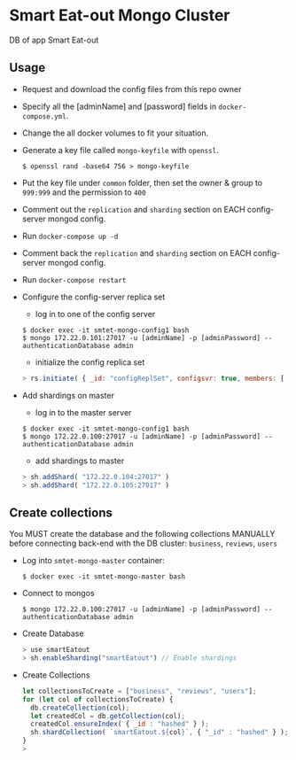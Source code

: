 # Smart Eat-out Mongo Cluster
DB of app Smart Eat-out

## Usage
- Request and download the config files from this repo owner
- Specify all the [adminName] and [password] fields in `docker-compose.yml`.
- Change the all docker volumes to fit your situation.
- Generate a key file called `mongo-keyfile` with `openssl`.

  ``` shell
  $ openssl rand -base64 756 > mongo-keyfile
  ```

- Put the key file under `common` folder, then set the owner & group to `999:999` and the permission to `400`
- Comment out the `replication` and `sharding` section on EACH config-server mongod config.
- Run `docker-compose up -d`
- Comment back the `replication` and `sharding` section on EACH config-server mongod config.
- Run `docker-compose restart`
- Configure the config-server replica set
  - log in to one of the config server

  ``` shell
  $ docker exec -it smtet-mongo-config1 bash
  $ mongo 172.22.0.101:27017 -u [adminName] -p [adminPassword] --authenticationDatabase admin
  ```

  - initialize the config replica set

  ``` javascript
  > rs.initiate( { _id: "configReplSet", configsvr: true, members: [ { _id: 0, host: "172.22.0.101:27019" }, { _id: 1, host: "172.22.0.102:27019" }, { _id: 2, host: "172.22.0.103:27019" } ] } )
  ```

- Add shardings on master
  - log in to the master server

  ``` shell
  $ docker exec -it smtet-mongo-config1 bash
  $ mongo 172.22.0.100:27017 -u [adminName] -p [adminPassword] --authenticationDatabase admin
  ```

  - add shardings to master

  ``` javascript
  > sh.addShard( "172.22.0.104:27017" )
  > sh.addShard( "172.22.0.105:27017" )
  ```


## Create collections
You MUST create the database and the following collections MANUALLY before connecting back-end with the DB cluster:
`business`, `reviews`, `users`

- Log into `smtet-mongo-master` container:

  ``` shell
  $ docker exec -it smtet-mongo-master bash
  ```
  
- Connect to mongos

  ``` shell
  $ mongo 172.22.0.100:27017 -u [adminName] -p [adminPassword] --authenticationDatabase admin
  ```

- Create Database

  ``` javascript
  > use smartEatout
  > sh.enableSharding("smartEatout") // Enable shardings
  ```

- Create Collections


  ``` javascript
  let collectionsToCreate = ["business", "reviews", "users"];
  for (let col of collectionsToCreate) {
    db.createCollection(col);
    let createdCol = db.getCollection(col);
    createdCol.ensureIndex( { _id : "hashed" } );
    sh.shardCollection( `smartEatout.${col}`, { "_id" : "hashed" } );
  }
  > 

  ```

